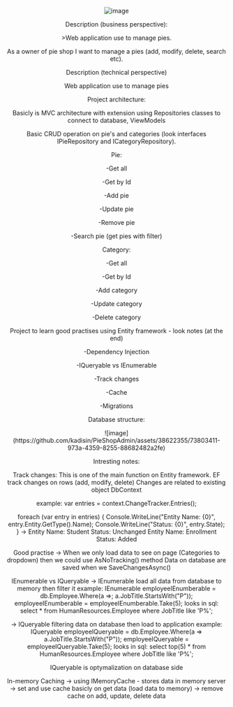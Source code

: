 <div style="text-align: center;">


![image](https://github.com/kadisin/PieShopAdmin/assets/38622355/9f74fe95-f7e8-4639-b035-7333b3561f57)

<p style="text-align: center"> Description (business perspective): </p>
<p> >Web application use to manage pies. </p>
<p> As a owner of pie shop I want to manage a pies (add, modify, delete, search etc).</p>

<p> Description (technical perspective) </p>
<p> Web application use to manage pies</p>
<p> Project architecture: </p>
<p> Basicly is MVC architecture with extension using Repositories classes to connect to database, ViewModels </p>
<p> Basic CRUD operation on pie's and categories (look interfaces IPieRepository and ICategoryRepository).</p>
<p> Pie:</p>
<p> -Get all</p>
<p> -Get by Id</p>
<p> -Add pie</p>
<p> -Update pie</p>
<p>-Remove pie</p>
<p> -Search pie (get pies with filter)</p>

<p>Category: </p>
<p>-Get all</p>
<p>-Get by Id</p>
<p>-Add category</p>
<p>-Update category</p>
<p>-Delete category</p>

<p> Project to learn good practises using Entity framework - look notes (at the end)</p>
<p>-Dependency Injection</p>
<p>-IQueryable vs IEnumerable</p>
<p>-Track changes</p>
<p>-Cache</p>
<p>-Migrations</p>

<p>Database structure:</p>
![image](https://github.com/kadisin/PieShopAdmin/assets/38622355/73803411-973a-4359-8255-88682482a2fe)


Intresting notes:

Track changes:
This is one of the main function on Entity framework.
EF track changes on rows (add, modify, delete)
Changes are related to existing object DbContext

example:
var entries = context.ChangeTracker.Entries();

foreach (var entry in entries) {
	Console.WriteLine("Entity Name: {0}", entry.Entity.GetType().Name);
        Console.WriteLine("Status: {0}", entry.State);
}
-> 
Entity Name: Student
Status: Unchanged
Entity Name: Enrollment
Status: Added

Good practise -> When we only load data to see on page (Categories to dropdown)
then we could use AsNoTracking() method
Data on database are saved when we SaveChangesAsync()

IEnumerable vs IQueryable 
-> IEnumerable load all data from database to memory then filter it
example:
IEnumerable<Employee> employeeIEnumberable = db.Employee.Where(a =>; a.JobTitle.StartsWith("P"));
employeeIEnumberable = employeeIEnumberable.Take<Employee>(5);
looks in sql:
select * from HumanResources.Employee where JobTitle like 'P%';

-> IQueryable filtering data on database then load to application
example:
IQueryable<Employee> employeeIQueryable = db.Employee.Where(a => a.JobTitle.StartsWith("P"));
employeeIQueryable = employeeIQueryable.Take<Employee>(5);
looks in sql:
select top(5) * from HumanResources.Employee where JobTitle like 'P%';

IQueryable is optymalization on database side

In-memory Caching
-> using IMemoryCache - stores data in memory server
-> set and use cache basicly on get data (load data to memory)
-> remove cache on add, update, delete data

</div>
